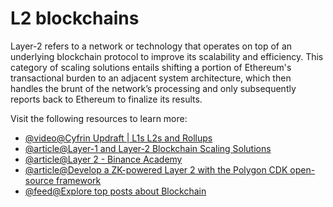 # L2 blockchains

Layer-2 refers to a network or technology that operates on top of an underlying blockchain protocol to improve its scalability and efficiency. This category of scaling solutions entails shifting a portion of Ethereum's transactional burden to an adjacent system architecture, which then handles the brunt of the network’s processing and only subsequently reports back to Ethereum to finalize its results.

Visit the following resources to learn more:

- [@video@Cyfrin Updraft | L1s L2s and Rollups](https://updraft.cyfrin.io/courses/blockchain-basics/basics/l1s-l2s-and-rollups)
- [@article@Layer-1 and Layer-2 Blockchain Scaling Solutions](https://www.gemini.com/cryptopedia/blockchain-layer-2-network-layer-1-network)
- [@article@Layer 2 - Binance Academy](https://academy.binance.com/en/glossary/layer-2)
- [@article@Develop a ZK-powered Layer 2 with the Polygon CDK open-source framework](https://wiki.polygon.technology/docs/cdk/)
- [@feed@Explore top posts about Blockchain](https://app.daily.dev/tags/blockchain?ref=roadmapsh)
